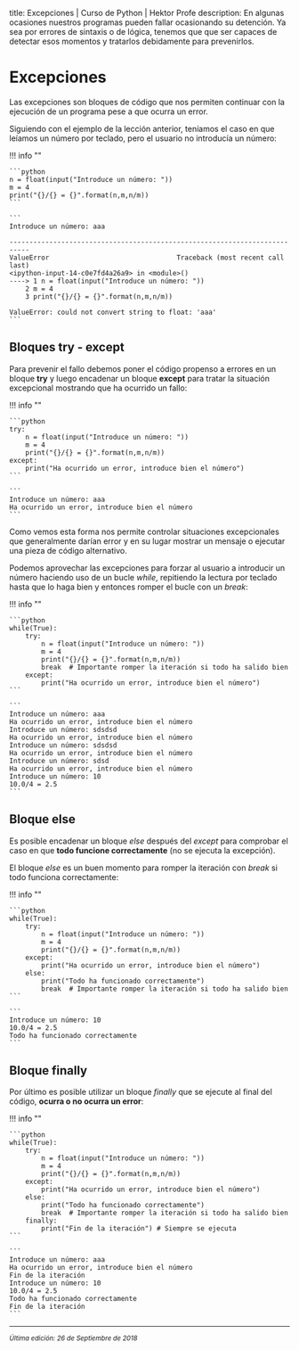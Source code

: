 title: Excepciones | Curso de Python | Hektor Profe
description: En algunas ocasiones nuestros programas pueden fallar ocasionando su detención. Ya sea por errores de sintaxis o de lógica, tenemos que que ser capaces de detectar esos momentos y tratarlos debidamente para prevenirlos.

<style>

.admonition.note > .superfences-tabs > label:hover, .headerlink{
    color: #018dc5 !important;
}

.admonition.info{
    font-size: 100%;
}

.admonition.info label{
    font-size: 91%;
}

.admonition.note > .admonition-title {
    display: none;
}

</style>

# Excepciones

Las excepciones son bloques de código que nos permiten continuar con la ejecución de un programa pese a que ocurra un error.

Siguiendo con el ejemplo de la lección anterior, teníamos el caso en que leíamos un número por teclado, pero el usuario no introducía un número:

!!! info "" 
    
    ```python
    n = float(input("Introduce un número: "))
    m = 4
    print("{}/{} = {}".format(n,m,n/m))
    ```

    ```
    Introduce un número: aaa

    ---------------------------------------------------------------------------
    ValueError                                Traceback (most recent call last)
    <ipython-input-14-c0e7fd4a26a9> in <module>()
    ----> 1 n = float(input("Introduce un número: "))
        2 m = 4
        3 print("{}/{} = {}".format(n,m,n/m))

    ValueError: could not convert string to float: 'aaa'
    ```

## Bloques try - except

Para prevenir el fallo debemos poner el código propenso a errores en un bloque **try** y luego encadenar un bloque **except** para tratar la situación excepcional mostrando que ha ocurrido un fallo:

!!! info "" 
    
    ```python
    try:
        n = float(input("Introduce un número: "))
        m = 4
        print("{}/{} = {}".format(n,m,n/m))
    except:
        print("Ha ocurrido un error, introduce bien el número")
    ```

    ```
    Introduce un número: aaa
    Ha ocurrido un error, introduce bien el número
    ```

Como vemos esta forma nos permite controlar situaciones excepcionales que generalmente darían error y en su lugar mostrar un mensaje o ejecutar una pieza de código alternativo.

Podemos aprovechar las excepciones para forzar al usuario a introducir un número haciendo uso de un bucle *while*, repitiendo la lectura por teclado hasta que lo haga bien y entonces romper el bucle con un *break*:

!!! info "" 
    
    ```python
    while(True):
        try:
            n = float(input("Introduce un número: "))
            m = 4
            print("{}/{} = {}".format(n,m,n/m))
            break  # Importante romper la iteración si todo ha salido bien
        except:
            print("Ha ocurrido un error, introduce bien el número")
    ```

    ```
    Introduce un número: aaa
    Ha ocurrido un error, introduce bien el número
    Introduce un número: sdsdsd
    Ha ocurrido un error, introduce bien el número
    Introduce un número: sdsdsd
    Ha ocurrido un error, introduce bien el número
    Introduce un número: sdsd
    Ha ocurrido un error, introduce bien el número
    Introduce un número: 10
    10.0/4 = 2.5
    ```

## Bloque else

Es posible encadenar un bloque *else* después del *except* para comprobar el caso en que **todo funcione correctamente** (no se ejecuta la excepción).

El bloque *else* es un buen momento para romper la iteración con *break* si todo funciona correctamente:

!!! info "" 
    
    ```python
    while(True):
        try:
            n = float(input("Introduce un número: "))
            m = 4
            print("{}/{} = {}".format(n,m,n/m))
        except:
            print("Ha ocurrido un error, introduce bien el número")
        else:
            print("Todo ha funcionado correctamente")
            break  # Importante romper la iteración si todo ha salido bien
    ```

    ```
    Introduce un número: 10
    10.0/4 = 2.5
    Todo ha funcionado correctamente
    ```

## Bloque finally

Por último es posible utilizar un bloque *finally* que se ejecute al final del código, **ocurra o no ocurra un error**:

!!! info "" 
    
    ```python
    while(True):
        try:
            n = float(input("Introduce un número: "))
            m = 4
            print("{}/{} = {}".format(n,m,n/m))
        except:
            print("Ha ocurrido un error, introduce bien el número")
        else:
            print("Todo ha funcionado correctamente")
            break  # Importante romper la iteración si todo ha salido bien
        finally:
            print("Fin de la iteración") # Siempre se ejecuta
    ```

    ```
    Introduce un número: aaa
    Ha ocurrido un error, introduce bien el número
    Fin de la iteración
    Introduce un número: 10
    10.0/4 = 2.5
    Todo ha funcionado correctamente
    Fin de la iteración
    ```

___
<small class="edited"><i>Última edición: 26 de Septiembre de 2018</i></small>